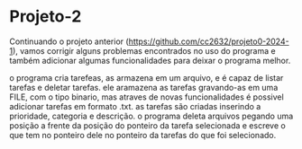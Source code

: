 # Projeto-2
Continuando o projeto anterior (https://github.com/cc2632/projeto0-2024-1), vamos corrigir alguns problemas encontrados no uso do programa e também adicionar algumas funcionalidades para deixar o programa melhor.

o programa cria tarefeas, as armazena em um arquivo, e é capaz de listar tarefas e deletar tarefas.
ele aramazena as tarefas gravando-as em uma FILE, com o tipo binario, mas atraves de novas funcionalidades é possivel adicionar tarefas em formato .txt.
as tarefas são criadas inserindo a prioridade, categoria e descrição.
o programa deleta arquivos pegando uma posição a frente da posição do ponteiro da tarefa selecionada e escreve o que tem no ponteiro dele no ponteiro da tarefas do que foi selecionado.
